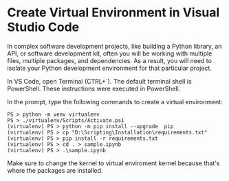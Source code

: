 # Create Virtual Environment in Visual Studio Code

In complex software development projects, like building a Python library, an API, or software development kit, often you will be working with multiple files, multiple packages, and dependencies. As a result, you will need to isolate your Python development environment for that particular project. 

In VS Code, open Terminal (CTRL+`). The default terminal shell is PowerShell. These instructions were executed in PowerShell.

In the prompt, type the following commands to create a virtual environment:

```
PS > python -m venv virtualenv
PS > ./virtualenv/Scripts/Activate.ps1
(virtualenv) PS > python -m pip install --upgrade  pip
(virtualenv) PS > cp "D:\Scripting\Installation\requirements.txt"
(virtualenv) PS > pip install -r requirements.txt
(virtualenv) PS > cd . > sample.ipynb
(virtualenv) PS > .\sample.ipynb
```

Make sure to change the kernel to virtual enviroment kernel because that's where the packages are installed. 